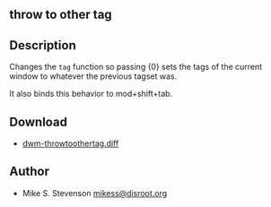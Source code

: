 throw to other tag
------------------

Description
-----------

Changes the `tag` function so passing {0} sets the tags of the current window
to whatever the previous tagset was.

It also binds this behavior to mod+shift+tab.

Download
--------

* [dwm-throwtoothertag.diff](dwm-throwtoothertag.diff)

Author
------

* Mike S. Stevenson <mikess@disroot.org>
